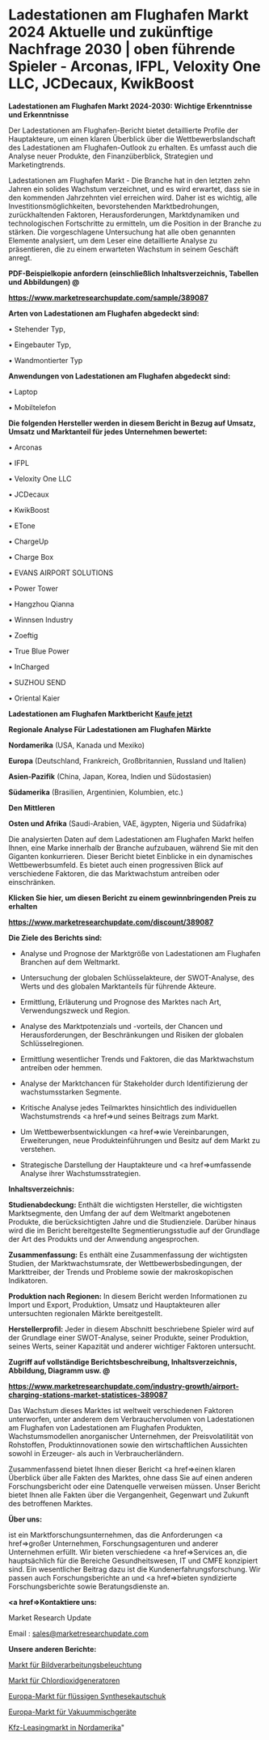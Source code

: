 # Ladestationen am Flughafen Markt 2024 Aktuelle und zukünftige Nachfrage 2030 | oben führende Spieler - Arconas, IFPL, Veloxity One LLC, JCDecaux, KwikBoost

<strong>Ladestationen am Flughafen Markt 2024-2030: Wichtige Erkenntnisse und Erkenntnisse</strong>

Der Ladestationen am Flughafen-Bericht bietet detaillierte Profile der Hauptakteure, um einen klaren Überblick über die Wettbewerbslandschaft des Ladestationen am Flughafen-Outlook zu erhalten. Es umfasst auch die Analyse neuer Produkte, den Finanzüberblick, Strategien und Marketingtrends.

Ladestationen am Flughafen Markt - Die Branche hat in den letzten zehn Jahren ein solides Wachstum verzeichnet, und es wird erwartet, dass sie in den kommenden Jahrzehnten viel erreichen wird. Daher ist es wichtig, alle Investitionsmöglichkeiten, bevorstehenden Marktbedrohungen, zurückhaltenden Faktoren, Herausforderungen, Marktdynamiken und technologischen Fortschritte zu ermitteln, um die Position in der Branche zu stärken. Die vorgeschlagene Untersuchung hat alle oben genannten Elemente analysiert, um dem Leser eine detaillierte Analyse zu präsentieren, die zu einem erwarteten Wachstum in seinem Geschäft anregt.



<strong><b>PDF-Beispielkopie anfordern (einschließlich Inhaltsverzeichnis, Tabellen und Abbildungen) @ </b></strong>

<strong><a href=https://www.marketresearchupdate.com/sample/389087>

<strong>https://www.marketresearchupdate.com/sample/389087</u></a></strong></strong>



<strong>Arten von Ladestationen am Flughafen abgedeckt sind:</strong>

• Stehender Typ,

• Eingebauter Typ,

• Wandmontierter Typ



<strong>Anwendungen von Ladestationen am Flughafen abgedeckt sind:</strong>

• Laptop

• Mobiltelefon



<strong>Die folgenden Hersteller werden in diesem Bericht in Bezug auf Umsatz, Umsatz und Marktanteil für jedes Unternehmen bewertet:</strong>

• Arconas

• IFPL

• Veloxity One LLC

• JCDecaux

• KwikBoost

• ETone

• ChargeUp

• Charge Box

• EVANS AIRPORT SOLUTIONS

• Power Tower

• Hangzhou Qianna

• Winnsen Industry

• Zoeftig

• True Blue Power

• InCharged

• SUZHOU SEND

• Oriental Kaier



<strong>Ladestationen am Flughafen Marktbericht <a href=https://www.marketresearchupdate.com/buynow/389087>Kaufe jetzt</a></strong>



<strong>Regionale Analyse Für Ladestationen am Flughafen Märkte</strong>



<strong>Nordamerika</strong> (USA, Kanada und Mexiko)



<strong>Europa</strong> (Deutschland, Frankreich, Großbritannien, Russland und Italien)



<strong>Asien-Pazifik</strong> (China, Japan, Korea, Indien und Südostasien)



<strong>Südamerika</strong> (Brasilien, Argentinien, Kolumbien, etc.)



<strong>Den Mittleren</strong> 

<strong>Osten und Afrika</strong> (Saudi-Arabien, VAE, ägypten, Nigeria und Südafrika)

Die analysierten Daten auf dem Ladestationen am Flughafen Markt helfen Ihnen, eine Marke innerhalb der Branche aufzubauen, während Sie mit den Giganten konkurrieren. Dieser Bericht bietet Einblicke in ein dynamisches Wettbewerbsumfeld. Es bietet auch einen progressiven Blick auf verschiedene Faktoren, die das Marktwachstum antreiben oder einschränken.



<strong>Klicken Sie hier, um diesen Bericht zu einem gewinnbringenden Preis zu erhalten
</strong>

<strong><a href=https://www.marketresearchupdate.com/discount/389087>https://www.marketresearchupdate.com/discount/389087</b></u></strong></a>



<strong>Die Ziele des Berichts sind:</strong>

- Analyse und Prognose der Marktgröße von Ladestationen am Flughafen Branchen auf dem Weltmarkt.

- Untersuchung der globalen Schlüsselakteure, der SWOT-Analyse, des Werts und des globalen Marktanteils für führende Akteure.

- Ermittlung, Erläuterung und Prognose des Marktes nach Art, Verwendungszweck und Region.

- Analyse des Marktpotenzials und -vorteils, der Chancen und Herausforderungen, der Beschränkungen und Risiken der globalen Schlüsselregionen.

- Ermittlung wesentlicher Trends und Faktoren, die das Marktwachstum antreiben oder hemmen.

- Analyse der Marktchancen für Stakeholder durch Identifizierung der wachstumsstarken Segmente.

- Kritische Analyse jedes Teilmarktes hinsichtlich des individuellen Wachstumstrends <a href=>und</a> seines Beitrags zum Markt.

- Um Wettbewerbsentwicklungen <a href=>wie</a> Vereinbarungen, Erweiterungen, neue Produkteinführungen und Besitz auf dem Markt zu verstehen.

- Strategische Darstellung der Hauptakteure und <a href=>umfas</a>sende Analyse ihrer Wachstumsstrategien.



<strong>Inhaltsverzeichnis:</strong>



<strong>Studienabdeckung:</strong> Enthält die wichtigsten Hersteller, die wichtigsten Marktsegmente, den Umfang der auf dem Weltmarkt angebotenen Produkte, die berücksichtigten Jahre und die Studienziele. Darüber hinaus wird die im Bericht bereitgestellte Segmentierungsstudie auf der Grundlage der Art des Produkts und der Anwendung angesprochen.



<strong>Zusammenfassung:</strong> Es enthält eine Zusammenfassung der wichtigsten Studien, der Marktwachstumsrate, der Wettbewerbsbedingungen, der Markttreiber, der Trends und Probleme sowie der makroskopischen Indikatoren.



<strong>Produktion nach Regionen:</strong> In diesem Bericht werden Informationen zu Import und Export, Produktion, Umsatz und Hauptakteuren aller untersuchten regionalen Märkte bereitgestellt.



<strong>Herstellerprofil:</strong> Jeder in diesem Abschnitt beschriebene Spieler wird auf der Grundlage einer SWOT-Analyse, seiner Produkte, seiner Produktion, seines Werts, seiner Kapazität und anderer wichtiger Faktoren untersucht.



<strong><b>Zugriff auf vollständige Berichtsbeschreibung, Inhaltsverzeichnis, Abbildung, Diagramm usw. @ </b></strong>

<strong><a href=https://www.marketresearchupdate.com/industry-growth/airport-charging-stations-market-statistices-389087>https://www.marketresearchupdate.com/industry-growth/airport-charging-stations-market-statistices-389087</a></strong>

Das Wachstum dieses Marktes ist weltweit verschiedenen Faktoren unterworfen, unter anderem dem Verbrauchervolumen von Ladestationen am Flughafen von Ladestationen am Flughafen Produkten, Wachstumsmodellen anorganischer Unternehmen, der Preisvolatilität von Rohstoffen, Produktinnovationen sowie den wirtschaftlichen Aussichten sowohl in Erzeuger- als auch in Verbraucherländern.

Zusammenfassend bietet Ihnen dieser Bericht <a href=>einen</a> klaren Überblick über alle Fakten des Marktes, ohne dass Sie auf einen anderen Forschungsbericht oder eine Datenquelle verweisen müssen. Unser Bericht bietet Ihnen alle Fakten über die Vergangenheit, Gegenwart und Zukunft des betroffenen Marktes.



<strong>Über uns:</strong>

 ist ein Marktforschungsunternehmen, das die Anforderungen <a href=>großer</a> Unternehmen, Forschungsagenturen und anderer Unternehmen erfüllt. Wir bieten verschiedene <a href=>Services</a> an, die hauptsächlich für die Bereiche Gesundheitswesen, IT und CMFE konzipiert sind. Ein wesentlicher Beitrag dazu ist die Kundenerfahrungsforschung. Wir passen auch Forschungsberichte an und <a href=>bieten</a> syndizierte Forschungsberichte sowie Beratungsdienste an.



<strong><a href=>Kontaktiere uns:</a></strong>

Market Research Update

Email : sales@marketresearchupdate.com



<strong>Unsere anderen Berichte:</strong>

<a href=https://www.linkedin.com/pulse/machine-vision-lighting-market-size-growth-set-surge-significantly>Markt für Bildverarbeitungsbeleuchtung</a>

<a href=https://www.linkedin.com/pulse/chlorine-dioxide-generator-market-outlooks-2023-size-shares>Markt für Chlordioxidgeneratoren</a>

<a href=https://www.linkedin.com/pulse/europe-liquid-synthetic-rubber-market-size-share-trends>Europa-Markt für flüssigen Synthesekautschuk</a>

<a href=https://www.linkedin.com/pulse/europe-vacuum-mixing-devices-market-size-production>Europa-Markt für Vakuummischgeräte</a>

<a href=https://www.linkedin.com/pulse/north-america-automobile-leasing-market-2023-2030>Kfz-Leasingmarkt in Nordamerika</a>"
